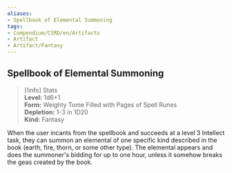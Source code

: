 ```yaml
---
aliases:
- Spellbook of Elemental Summoning
tags:
- Compendium/CSRD/en/Artifacts
- Artifact
- Artifact/Fantasy
---
```


  
## Spellbook of Elemental Summoning  
>[!info] Stats  
> **Level:** 1d6+1  
> **Form:** Weighty Tome Filled with Pages of Spell Runes  
> **Depletion:** 1-3 in 1D20  
> **Kind:** Fantasy
  
When the user incants from the spellbook and succeeds at a level 3 Intellect task, they can summon an elemental of one specific kind described in the book (earth, fire, thorn, or some other type). The elemental appears and does the summoner's bidding for up to one hour, unless it somehow breaks the geas created by the book.